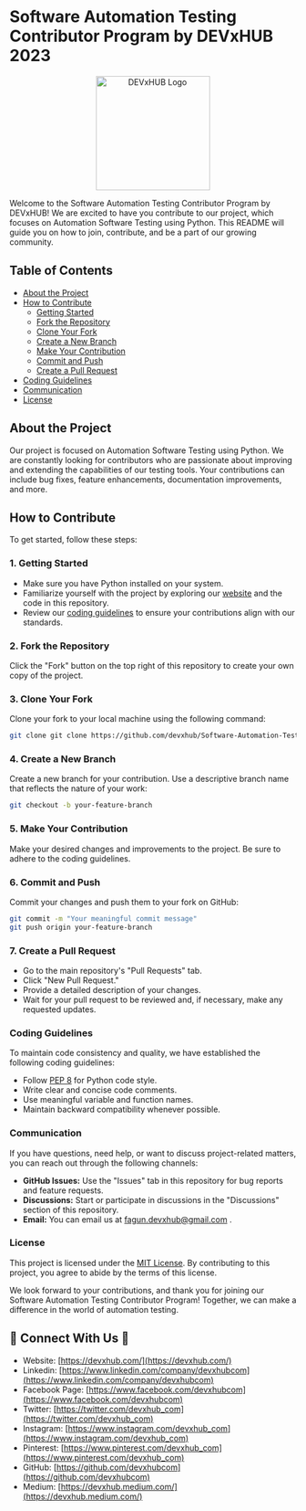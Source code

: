 # Software Automation Testing Contributor Program by DEVxHUB 2023

<p align="center">
  <img src="https://live.staticflickr.com/65535/51304040408_fdb0c064ee.jpg" alt="DEVxHUB Logo" width="200" height="200">
</p>

Welcome to the Software Automation Testing Contributor Program by DEVxHUB! We are excited to have you contribute to our project, which focuses on Automation Software Testing using Python. This README will guide you on how to join, contribute, and be a part of our growing community.

## Table of Contents

- [About the Project](#about-the-project)
- [How to Contribute](#how-to-contribute)
  - [Getting Started](#1-getting-started)
  - [Fork the Repository](#2-fork-the-repository)
  - [Clone Your Fork](#3-clone-your-fork)
  - [Create a New Branch](#4-create-a-new-branch)
  - [Make Your Contribution](#5-make-your-contribution)
  - [Commit and Push](#6-commit-and-push)
  - [Create a Pull Request](#7-create-a-pull-request)
- [Coding Guidelines](#coding-guidelines)
- [Communication](#communication)
- [License](#license)

## About the Project

Our project is focused on Automation Software Testing using Python. We are constantly looking for contributors who are passionate about improving and extending the capabilities of our testing tools. Your contributions can include bug fixes, feature enhancements, documentation improvements, and more.

## How to Contribute

To get started, follow these steps:

### 1. Getting Started

- Make sure you have Python installed on your system.
- Familiarize yourself with the project by exploring our [website](https://devxhub.com) and the code in this repository.
- Review our [coding guidelines](#coding-guidelines) to ensure your contributions align with our standards.

### 2. Fork the Repository

Click the "Fork" button on the top right of this repository to create your own copy of the project.

### 3. Clone Your Fork

Clone your fork to your local machine using the following command:

```bash
git clone git clone https://github.com/devxhub/Software-Automation-Testing-Contributor-Program-by-DEVxHUB.git
```

### 4. Create a New Branch

Create a new branch for your contribution. Use a descriptive branch name that reflects the nature of your work:

```bash
git checkout -b your-feature-branch
```

### 5. Make Your Contribution

Make your desired changes and improvements to the project. Be sure to adhere to the coding guidelines.

### 6. Commit and Push 

Commit your changes and push them to your fork on GitHub:

```bash
git commit -m "Your meaningful commit message"
git push origin your-feature-branch
```

### 7. Create a Pull Request

- Go to the main repository's "Pull Requests" tab.
- Click "New Pull Request."
- Provide a detailed description of your changes.
- Wait for your pull request to be reviewed and, if necessary, make any requested updates.

### Coding Guidelines

To maintain code consistency and quality, we have established the following coding guidelines:

- Follow [PEP 8](https://www.python.org/dev/peps/pep-0008/) for Python code style.
- Write clear and concise code comments.
- Use meaningful variable and function names.
- Maintain backward compatibility whenever possible.

### Communication

If you have questions, need help, or want to discuss project-related matters, you can reach out through the following channels:

- **GitHub Issues:** Use the "Issues" tab in this repository for bug reports and feature requests.
- **Discussions:** Start or participate in discussions in the "Discussions" section of this repository.
- **Email:** You can email us at fagun.devxhub@gmail.com .

### License

This project is licensed under the [MIT License](https://github.com/devxhub/Software-Automation-Testing-Contributor-Program-by-DEVxHUB/blob/main/LICENSE). By contributing to this project, you agree to abide by the terms of this license.

We look forward to your contributions, and thank you for joining our Software Automation Testing Contributor Program! Together, we can make a difference in the world of automation testing.


## 🔰 Connect With Us 🔰

- Website: [https://devxhub.com/](https://devxhub.com/)
- Linkedin: [https://www.linkedin.com/company/devxhubcom](https://www.linkedin.com/company/devxhubcom)
- Facebook Page: [https://www.facebook.com/devxhubcom](https://www.facebook.com/devxhubcom)
- Twitter: [https://twitter.com/devxhub_com](https://twitter.com/devxhub_com)
- Instagram: [https://www.instagram.com/devxhub_com](https://www.instagram.com/devxhub_com)
- Pinterest: [https://www.pinterest.com/devxhub_com](https://www.pinterest.com/devxhub_com)
- GitHub: [https://github.com/devxhubcom](https://github.com/devxhubcom)
- Medium: [https://devxhub.medium.com/](https://devxhub.medium.com/)
